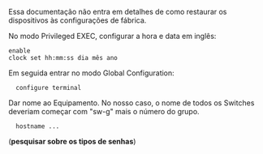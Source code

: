 Essa documentação não entra em detalhes de como restaurar os dispositivos às configurações de fábrica.

No modo Privileged EXEC, configurar a hora e data em inglês:
~~~
enable
clock set hh:mm:ss dia mês ano
~~~
Em seguida entrar no modo Global Configuration:
~~~
  configure terminal
~~~
Dar nome ao Equipamento. No nosso caso, o nome de todos os Switches deveriam começar com "sw-g" mais o número do grupo.
~~~
  hostname ...
~~~
(**pesquisar sobre os tipos de senhas**)
